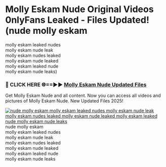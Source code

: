 # Molly Eskam Nude Original Videos 0nlyFans Leaked - Files Updated! (nude molly eskam<br>
molly eskam leaked nudes<br>
molly eskam nude leak<br>
molly eskam nudes leaked<br>
molly eskam nude leaked<br>
molly eskam leaked nude<br>
molly eskam nude leaks)

<h3>🔴 CLICK HERE 🌐==►► <a href="https://tinyurl.com/2p9ay9w9" rel="nofollow">Molly Eskam Nude Updated Files</a></h3>

Get Molly Eskam Nude and all content. Now you can access all videos and pictures of Molly Eskam Nude. New Updated Files 2025!

[![nude molly eskam<br>
molly eskam leaked nudes<br>
molly eskam nude leak<br>
molly eskam nudes leaked<br>
molly eskam nude leaked<br>
molly eskam leaked nude<br>
molly eskam nude leaks](https://i.imgur.com/KQgVmj3.gif)](https://tinyurl.com/2p9ay9w9)
nude molly eskam<br>
molly eskam leaked nudes<br>
molly eskam nude leak<br>
molly eskam nudes leaked<br>
molly eskam nude leaked<br>
molly eskam leaked nude<br>
molly eskam nude leaks
